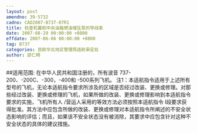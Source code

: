 ```yaml
---
layout: post
amendno: 39-5732
cadno: CAD2007-B737-07R1
title: 检查机翼和中央油箱燃油增压泵的导线束
date: 2007-08-29 00:00:00 +0800
effdate: 2007-06-06 00:00:00 +0800
tag: B737
categories: 民航华北地区管理局适航审定处
author: 邵仁明
---
```


##适用范围:
在中华人民共和国注册的，所有波音 737-200、-200C、-300，-400和 -500系列飞机。
注1：本适航指令适用于上述所有型号的飞机，无论本适航指令要求所涉及的区域是否经过改装、更换或修理。对那些经过改装、更换或修理的飞机，如果所做的改装、更换或修理影响到本适航指令要求的实施，飞机所有人 /营运人采用的等效方法必须按照本适航指令 I段要求获得批准。其方法中应包含所做的改装、更换或修理对本适航指令所阐述的不安全状态影响的评估；而且，如果该不安全状态没有被消除，其要求中应包含针对这种不安全状态的具体的建议措施。

